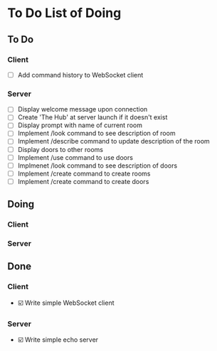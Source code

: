 # To Do List of Doing

## To Do

### Client

- ☐ Add command history to WebSocket client

### Server

- ☐ Display welcome message upon connection
- ☐ Create 'The Hub' at server launch if it doesn't exist
- ☐ Display prompt with name of current room
- ☐ Implement /look command to see description of room
- ☐ Implement /describe command to update description of the room
- ☐ Display doors to other rooms
- ☐ Implement /use command to use doors
- ☐ Implmenet /look command to see description of doors
- ☐ Implement /create command to create rooms
- ☐ Implement /create command to create doors

## Doing

### Client

### Server

## Done

### Client

- ☑️ Write simple WebSocket client

### Server

- ☑️ Write simple echo server
